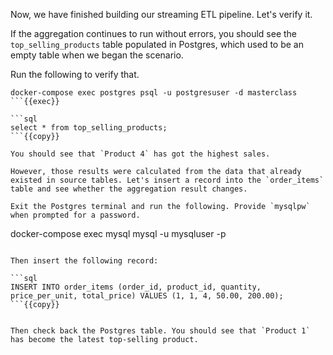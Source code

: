 Now, we have finished building our streaming ETL pipeline. Let's verify it.

If the aggregation continues to run without errors, you should see the `top_selling_products` table populated in Postgres, which used to be an empty table when we began the scenario.

Run the following to verify that.

```
docker-compose exec postgres psql -u postgresuser -d masterclass
```{{exec}}

```sql
select * from top_selling_products;
```{{copy}}

You should see that `Product 4` has got the highest sales.

However, those results were calculated from the data that already existed in source tables. Let's insert a record into the `order_items` table and see whether the aggregation result changes.

Exit the Postgres terminal and run the following. Provide `mysqlpw` when prompted for a password.

```
docker-compose exec mysql mysql -u mysqluser -p
```{{exec}}

Then insert the following record:

```sql
INSERT INTO order_items (order_id, product_id, quantity, price_per_unit, total_price) VALUES (1, 1, 4, 50.00, 200.00);
```{{copy}}


Then check back the Postgres table. You should see that `Product 1` has become the latest top-selling product.

